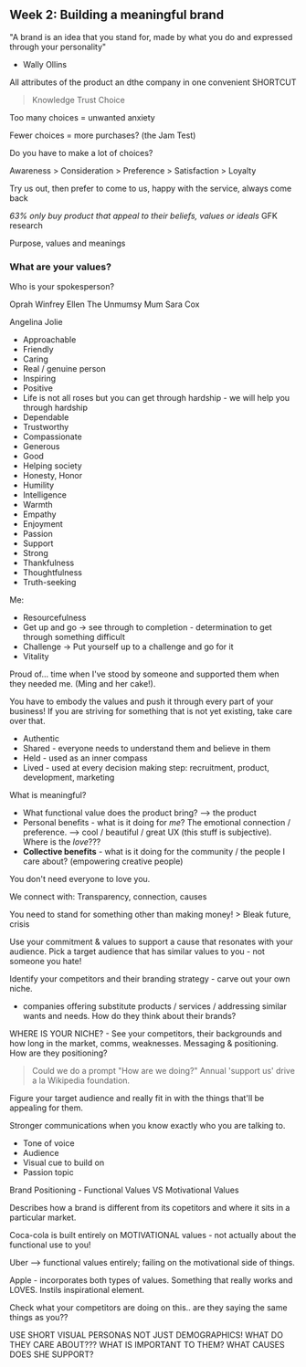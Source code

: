 ## Week 2: Building a meaningful brand

"A brand is an idea that you stand for, made by what you do and expressed through your personality"
- Wally Ollins

All attributes of the product an dthe company in one convenient SHORTCUT

> Knowledge
> Trust
> Choice

Too many choices = unwanted anxiety

Fewer choices = more purchases? (the Jam Test)

Do you have to make a lot of choices?

Awareness > Consideration > Preference > Satisfaction > Loyalty

Try us out, then prefer to come to us, happy with the service, always come back

*63% only buy product that appeal to their beliefs, values or ideals*
GFK research

Purpose, values and meanings

### What are your values?

Who is your spokesperson?

Oprah Winfrey
Ellen
The Unmumsy Mum
Sara Cox

Angelina Jolie

* Approachable
* Friendly
* Caring
* Real / genuine person
* Inspiring
* Positive
* Life is not all roses but you can get through hardship - we will help you through hardship
* Dependable
* Trustworthy
* Compassionate
* Generous
* Good
* Helping society
* Honesty, Honor
* Humility
* Intelligence
* Warmth
* Empathy
* Enjoyment
* Passion
* Support
* Strong
* Thankfulness
* Thoughtfulness
* Truth-seeking

Me:
* Resourcefulness
* Get up and go -> see through to completion - determination to get through something difficult
* Challenge -> Put yourself up to a challenge and go for it
* Vitality

Proud of... time when I've stood by someone and supported them when they needed me. (Ming and her cake!).

You have to embody the values and push it through every part of your business! If you are striving for something that is not yet existing, take care over that.

* Authentic
* Shared - everyone needs to understand them and believe in them
* Held - used as an inner compass
* Lived - used at every decision making step: recruitment, product, development, marketing

What is meaningful?
* What functional value does the product bring? --> the product
* Personal benefits - what is it doing for *me*? The emotional connection / preference. --> cool / beautiful / great UX (this stuff is subjective). Where is the *love*???
* **Collective benefits** - what is it doing for the community / the people I care about? (empowering creative people)

You don't need everyone to love you.

We connect with:
Transparency, connection, causes

You need to stand for something other than making money! > Bleak future, crisis

Use your commitment & values to support a cause that resonates with your audience. Pick a target audience that has similar values to you - not someone you hate!

Identify your competitors and their branding strategy - carve out your own niche.
- companies offering substitute products / services / addressing similar wants and needs. How do they think about their brands?

WHERE IS YOUR NICHE? - See your competitors, their backgrounds and how long in the market, comms, weaknesses. Messaging & positioning. How are they positioning?

> Could we do a prompt "How are we doing?" Annual 'support us' drive a la Wikipedia foundation.

Figure your target audience and really fit in with the things that'll be appealing for them.

Stronger communications when you know exactly who you are talking to.

* Tone of voice
* Audience
* Visual cue to build on
* Passion topic

Brand Positioning -
Functional Values VS Motivational Values

Describes how a brand is different from its copetitors and where it sits in a particular market.

Coca-cola is built entirely on MOTIVATIONAL values - not actually about the functional use to you!

Uber --> functional values entirely; failing on the motivational side of things.

Apple - incorporates both types of values. Something that really works and LOVES. Instils inspirational element.

Check what your competitors are doing on this.. are they saying the same things as you??

USE SHORT VISUAL PERSONAS NOT JUST DEMOGRAPHICS! WHAT DO THEY CARE ABOUT??? WHAT IS IMPORTANT TO THEM? WHAT CAUSES DOES SHE SUPPORT?
